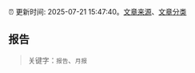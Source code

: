 :alarm_clock: 更新时间: 2025-07-21 15:47:40。[文章来源](/README.md)、[文章分类](/TAGS.md)

## 报告


> 关键字：`报告`、`月报`



